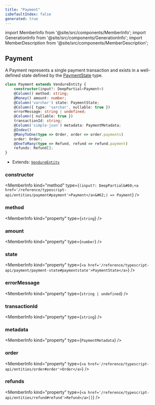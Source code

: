 ```yaml
---
title: "Payment"
isDefaultIndex: false
generated: true
---
```

<!-- This file was generated from the Vendure source. Do not modify. Instead, re-run the "docs:build" script -->
import MemberInfo from '@site/src/components/MemberInfo';
import GenerationInfo from '@site/src/components/GenerationInfo';
import MemberDescription from '@site/src/components/MemberDescription';


## Payment

<GenerationInfo sourceFile="packages/core/src/entity/payment/payment.entity.ts" sourceLine="18" packageName="@bb-vendure/core" />

A Payment represents a single payment transaction and exists in a well-defined state
defined by the <a href='/reference/typescript-api/payment/payment-state#paymentstate'>PaymentState</a> type.

```ts title="Signature"
class Payment extends VendureEntity {
    constructor(input?: DeepPartial<Payment>)
    @Column() method: string;
    @Money() amount: number;
    @Column('varchar') state: PaymentState;
    @Column({ type: 'varchar', nullable: true })
    errorMessage: string | undefined;
    @Column({ nullable: true })
    transactionId: string;
    @Column('simple-json') metadata: PaymentMetadata;
    @Index()
    @ManyToOne(type => Order, order => order.payments)
    order: Order;
    @OneToMany(type => Refund, refund => refund.payment)
    refunds: Refund[];
}
```
* Extends: <code><a href='/reference/typescript-api/entities/vendure-entity#vendureentity'>VendureEntity</a></code>



<div className="members-wrapper">

### constructor

<MemberInfo kind="method" type={`(input?: DeepPartial&#60;<a href='/reference/typescript-api/entities/payment#payment'>Payment</a>&#62;) => Payment`}   />


### method

<MemberInfo kind="property" type={`string`}   />


### amount

<MemberInfo kind="property" type={`number`}   />


### state

<MemberInfo kind="property" type={`<a href='/reference/typescript-api/payment/payment-state#paymentstate'>PaymentState</a>`}   />


### errorMessage

<MemberInfo kind="property" type={`string | undefined`}   />


### transactionId

<MemberInfo kind="property" type={`string`}   />


### metadata

<MemberInfo kind="property" type={`PaymentMetadata`}   />


### order

<MemberInfo kind="property" type={`<a href='/reference/typescript-api/entities/order#order'>Order</a>`}   />


### refunds

<MemberInfo kind="property" type={`<a href='/reference/typescript-api/entities/refund#refund'>Refund</a>[]`}   />




</div>
